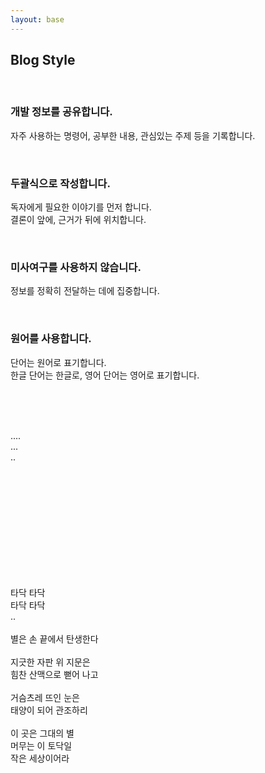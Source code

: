 ```yaml
---
layout: base
---
```


## Blog Style

<br>

### 개발 정보를 공유합니다.

자주 사용하는 명령어, 공부한 내용, 관심있는 주제 등을 기록합니다.  

<br>

### 두괄식으로 작성합니다.

독자에게 필요한 이야기를 먼저 합니다.  
결론이 앞에, 근거가 뒤에 위치합니다.

<br>

### 미사여구를 사용하지 않습니다.

정보를 정확히 전달하는 데에 집중합니다.

<br>

### 원어를 사용합니다.

단어는 원어로 표기합니다.  
한글 단어는 한글로, 영어 단어는 영어로 표기합니다.

<br>
<br>
<br>

....   
...   
..

<br>
<br>
<br>
<br>
<br>
<br>
<br>
<br>
<br>
<br>


타닥 타닥
<br>
타닥 타닥
<br>
..
<br>
<br>
별은 손 끝에서 탄생한다
<br>
<br>
지긋한 자판 위 지문은
<br>
힘찬 산맥으로 뻗어 나고
<br>
<br>
거슴츠레 뜨인 눈은
<br>
태양이 되어 관조하리
<br>
<br>
이 곳은 그대의 별
<br>
머무는 이 토닥일
<br>
작은 세상이어라

<br>
<br>
